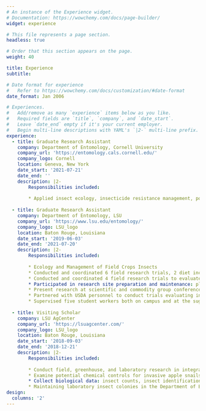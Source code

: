 ```yaml
---
# An instance of the Experience widget.
# Documentation: https://wowchemy.com/docs/page-builder/
widget: experience

# This file represents a page section.
headless: true

# Order that this section appears on the page.
weight: 40

title: Experience
subtitle:

# Date format for experience
#   Refer to https://wowchemy.com/docs/customization/#date-format
date_format: Jan 2006

# Experiences.
#   Add/remove as many `experience` items below as you like.
#   Required fields are `title`, `company`, and `date_start`.
#   Leave `date_end` empty if it's your current employer.
#   Begin multi-line descriptions with YAML's `|2-` multi-line prefix.
experience:
  - title: Graduate Research Assistant
    company: Department of Entomology, Cornell University
    company_url: 'https://entomology.cals.cornell.edu/'
    company_logo: Cornell
    location: Geneva, New York
    date_start: '2021-07-21'
    date_end: ''
    description: |2-
        Responsibilities included:
        
        * Applied insect ecology, insecticide resistance management, population structure, and phylogenetic analysis of onion insects pests from different geographic regions under the supervision of Dr. Brian Nault
       
  - title: Graduate Research Assistant
    company: Department of Entomology, LSU
    company_url: 'https://www.lsu.edu/entomology/'
    company_logo: LSU_logo
    location: Baton Rouge, Louisiana
    date_start: '2019-06-03'
    date_end: '2021-07-20'
    description: |2-
        Responsibilities included:
        
        * Ecology and Management of Field Crops Insects
        * Conducted and coordinated 6 field research trials, 2 diet incorporation assays in the laboratory, and 4 greenhouse experiments to evaluate larval establishment, oviposition preference, and insect development with research team.
        * Conducted and coordinated 4 field research trials to evaluate the effect of the volume, timing, and efficacy of insecticide applications.
        * Participated in research site preparation and maintenance: planting, weeding, pesticide mixing and application, and harvesting.
        * Present research at scientific and commodity group conferences, publish extension and scientific articles
        * Partnered with USDA personnel to conduct trials evaluating insects’ effect on yield reduction, nutrient influence, and varietal resistance.
        * Supervised five student workers both on campus and at the sugarcane research station.
        
  - title: Visiting Scholar
    company: LSU AgCenter
    company_url: 'https://lsuagcenter.com/'
    company_logo: LSU_logo
    location: Baton Rouge, Louisiana
    date_start: '2018-09-03'
    date_end: '2018-12-21'
    description: |2-
        Responsibilities included:
        
        * Conduct field, greenhouse, and laboratory research in integrated pest management, plant-insect interactions, and pesticide efficacy in sugarcane and rice agroecosystems.
        * Examine potential chemical controls for invasive apple snails in rice and crawfish systems.
        * Collect biological data: insect counts, insect identification, insect damage, yield, insect mortality, insect egg-laying behaviors, behavioral choice.
        * Maintaining laboratory insect colonies in the Department of Entomology LSU.
design:
  columns: '2'
---
```

